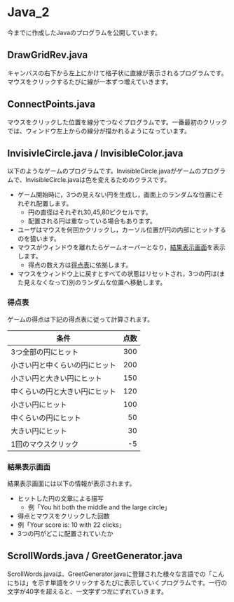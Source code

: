 # Java_2
今までに作成したJavaのプログラムを公開しています。
## DrawGridRev.java
キャンバスの右下から左上にかけて格子状に直線が表示されるプログラムです。マウスをクリックするたびに線が一本ずつ増えていきます。


## ConnectPoints.java
マウスをクリックした位置を線分でつなぐプログラムです。一番最初のクリックでは、ウィンドウ左上からの線分が描かれるようになっています。
## InvisivleCircle.java / InvisibleColor.java
以下のようなゲームのプログラムです。InvisibleCircle.javaがゲームのプログラムで、InvisibleCircle.javaは色を変えるためのクラスです。

* ゲーム開始時に，3つの見えない円を生成し，画面上のランダムな位置にそれぞれ配置します。
  * 円の直径はそれぞれ30,45,80ピクセルです。
  * 配置される円は重なっている場合もあります。
* ユーザはマウスを何回かクリックし，カーソル位置が円の内部にヒットするのを狙います。
* マウスがウィンドウを離れたらゲームオーバーとなり，[結果表示画面](#結果表示画面)を表示します。
  * 得点の数え方は[得点表](#得点表)に依拠します。
* マウスをウィンドウ上に戻すとすべての状態はリセットされ，3つの円は(また見えなくなって)別のランダムな位置へ移動します。

### 得点表
ゲームの得点は下記の得点表に従って計算されます。

| 条件 | 点数 |
|----|----:| 
| 3つ全部の円にヒット | 300 |
| 小さい円と中くらいの円にヒット | 200 |
| 小さい円と大きい円にヒット | 150 |
| 中くらいの円と大きい円にヒット | 120 |
| 小さい円にヒット | 100 |
| 中くらいの円にヒット |  50 |
| 大きい円にヒット |  30 |
| 1回のマウスクリック |  -5 |

### 結果表示画面
結果表示画面には以下の情報が表示されます。

* ヒットした円の文章による描写
  * 例「You hit both the middle and the large circle」
* 得点とマウスをクリックした回数
 * 例「Your score is: 10 with 22 clicks」
* 3つの円がどこに配置されていたか

## ScrollWords.java / GreetGenerator.java
ScrollWords.javaは、GreetGenerator.javaに登録された様々な言語での「こんにちは」を示す単語をクリックするたびに表示していくプログラムです。一行の文字が40字を超えると、一文字ずつ左にずれていきます。
